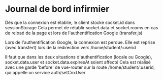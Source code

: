 # Journal de bord infirmier

Dès que la connexion est établie, le client stocke socket.id dans sessionStorage
Cela permet de rétablir socket.data et socket.rooms en cas de reload de la page et lors de l'authentification Google (transfer.js)

Lors de l'authentification Google, la connexion est perdue.
Elle est reprise (avec transfert) lors de la redirection vers /home/student/:userid

Il faut que dans les deux situations d'authentification (locale ou Google), socket.data.user et socket.data.expiresAt soient affecté
Cela est réalisé avec une garde 'before' de vue-router sur la route /home/student/:userid, qui appelle un service auth/setCnxUser
